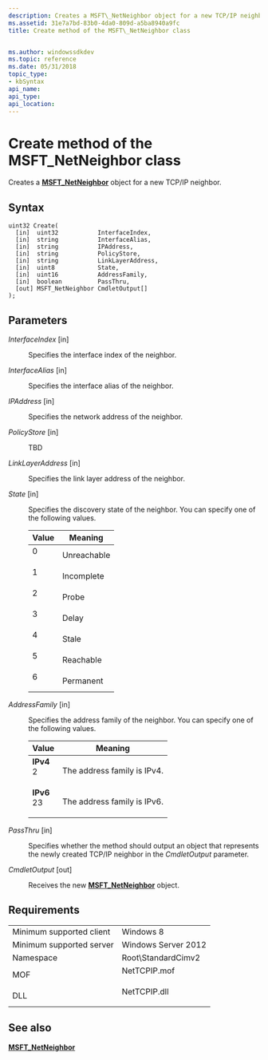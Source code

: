 ```yaml
---
description: Creates a MSFT\_NetNeighbor object for a new TCP/IP neighbor.
ms.assetid: 31e7a7bd-83b0-4da0-809d-a5ba8940a9fc
title: Create method of the MSFT\_NetNeighbor class


ms.author: windowssdkdev
ms.topic: reference
ms.date: 05/31/2018
topic_type: 
- kbSyntax
api_name: 
api_type: 
api_location: 
---
```


# Create method of the MSFT\_NetNeighbor class

Creates a [**MSFT\_NetNeighbor**](msft-netneighbor.md) object for a new TCP/IP neighbor.

## Syntax


```mof
uint32 Create(
  [in]  uint32           InterfaceIndex,
  [in]  string           InterfaceAlias,
  [in]  string           IPAddress,
  [in]  string           PolicyStore,
  [in]  string           LinkLayerAddress,
  [in]  uint8            State,
  [in]  uint16           AddressFamily,
  [in]  boolean          PassThru,
  [out] MSFT_NetNeighbor CmdletOutput[]
);
```



## Parameters

<dl> <dt>

*InterfaceIndex* \[in\]
</dt> <dd>

Specifies the interface index of the neighbor.

</dd> <dt>

*InterfaceAlias* \[in\]
</dt> <dd>

Specifies the interface alias of the neighbor.

</dd> <dt>

*IPAddress* \[in\]
</dt> <dd>

Specifies the network address of the neighbor.

</dd> <dt>

*PolicyStore* \[in\]
</dt> <dd>

TBD

</dd> <dt>

*LinkLayerAddress* \[in\]
</dt> <dd>

Specifies the link layer address of the neighbor.

</dd> <dt>

*State* \[in\]
</dt> <dd>

Specifies the discovery state of the neighbor. You can specify one of the following values.



| Value                                                                        | Meaning                |
|------------------------------------------------------------------------------|------------------------|
| <dl> <dt>0</dt> </dl> | Unreachable<br/> |
| <dl> <dt>1</dt> </dl> | Incomplete<br/>  |
| <dl> <dt>2</dt> </dl> | Probe<br/>       |
| <dl> <dt>3</dt> </dl> | Delay<br/>       |
| <dl> <dt>4</dt> </dl> | Stale<br/>       |
| <dl> <dt>5</dt> </dl> | Reachable<br/>   |
| <dl> <dt>6</dt> </dl> | Permanent<br/>   |



 

</dd> <dt>

*AddressFamily* \[in\]
</dt> <dd>

Specifies the address family of the neighbor. You can specify one of the following values.



| Value                                                                                                                                                                                                            | Meaning                                |
|------------------------------------------------------------------------------------------------------------------------------------------------------------------------------------------------------------------|----------------------------------------|
| <span id="IPv4"></span><span id="ipv4"></span><span id="IPV4"></span><dl> <dt>**IPv4**</dt> <dt>2</dt> </dl>  | The address family is IPv4.<br/> |
| <span id="IPv6"></span><span id="ipv6"></span><span id="IPV6"></span><dl> <dt>**IPv6**</dt> <dt>23</dt> </dl> | The address family is IPv6.<br/> |



 

</dd> <dt>

*PassThru* \[in\]
</dt> <dd>

Specifies whether the method should output an object that represents the newly created TCP/IP neighbor in the *CmdletOutput* parameter.

</dd> <dt>

*CmdletOutput* \[out\]
</dt> <dd>

Receives the new [**MSFT\_NetNeighbor**](msft-netneighbor.md) object.

</dd> </dl>

## Requirements



|                                     |                                                                                         |
|-------------------------------------|-----------------------------------------------------------------------------------------|
| Minimum supported client<br/> | Windows 8<br/>                                                                    |
| Minimum supported server<br/> | Windows Server 2012<br/>                                                          |
| Namespace<br/>                | Root\\StandardCimv2<br/>                                                          |
| MOF<br/>                      | <dl> <dt>NetTCPIP.mof</dt> </dl> |
| DLL<br/>                      | <dl> <dt>NetTCPIP.dll</dt> </dl> |



## See also

<dl> <dt>

[**MSFT\_NetNeighbor**](msft-netneighbor.md)
</dt> </dl>

 

 




